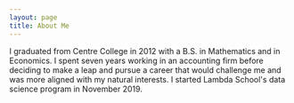 ```yaml
---
layout: page
title: About Me
---
```


I graduated from Centre College in 2012 with a B.S. in Mathematics and in Economics. I spent seven years working in an accounting firm before deciding to make a leap and pursue a career that would challenge me and was more aligned with my natural interests. I started Lambda School's data science program in November 2019.
